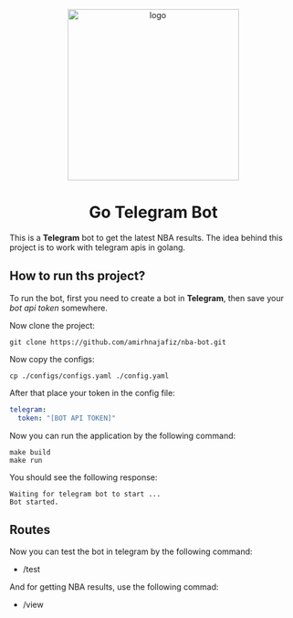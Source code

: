 <p align="center">
  <img src="https://miro.medium.com/max/1400/1*JUF8QTMUpJiKXMcM8EvvaQ.jpeg" width="300" alt="logo" />
</p>

<h1 align="center">
Go Telegram Bot
</h1>

This is a **Telegram** bot to get the latest NBA results. The idea behind this project is to
work with telegram apis in golang.

## How to run ths project?
To run the bot, first you need to create a bot in **Telegram**, then
save your _bot api token_ somewhere.

Now clone the project:
```shell
git clone https://github.com/amirhnajafiz/nba-bot.git
```

Now copy the configs:
```shell
cp ./configs/configs.yaml ./config.yaml
```

After that place your token in the config file:
```yaml
telegram:
  token: "[BOT API TOKEN]"
```

Now you can run the application by the following command:
```shell
make build
make run
```

You should see the following response:
```
Waiting for telegram bot to start ...
Bot started.
```

## Routes
Now you can test the bot in telegram by the following command:
- /test

And for getting NBA results, use the following commad:
- /view
